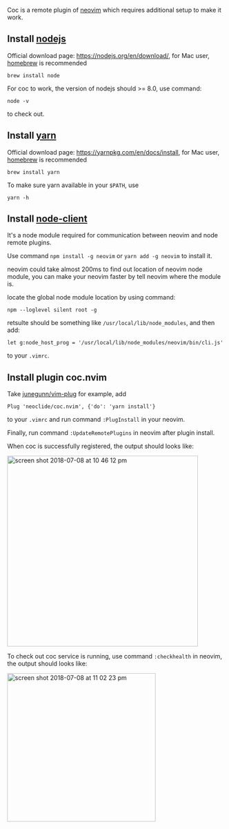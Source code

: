 Coc is a remote plugin of [neovim](https://github.com/neovim/neovim) which requires additional setup to make it work.

## Install [nodejs](https://nodejs.org/)

Official download page: https://nodejs.org/en/download/, for Mac user, [homebrew](https://brew.sh/) is recommended

```
brew install node
```

For coc to work, the version of nodejs should >= 8.0, use command:

```
node -v
```
to check out.

## Install [yarn](https://yarnpkg.com/)

Official download page: https://yarnpkg.com/en/docs/install, for Mac user, [homebrew](https://brew.sh/) is recommended

```
brew install yarn
```

To make sure yarn available in your `$PATH`, use
```
yarn -h
```

## Install [node-client](https://github.com/neovim/node-client)

It's a node module required for communication between neovim and node remote plugins.

Use command `npm install -g neovim` or `yarn add -g neovim` to install it.

neovim could take almost 200ms to find out location of neovim node module, you can make your neovim faster by tell neovim where the module is.

locate the global node module location by using command:

```
npm --loglevel silent root -g
```

retsulte should be something like `/usr/local/lib/node_modules`, and then add:

``` vim
let g:node_host_prog = '/usr/local/lib/node_modules/neovim/bin/cli.js'
```
to your `.vimrc`.

## Install plugin coc.nvim

Take [junegunn/vim-plug](https://github.com/junegunn/vim-plug) for example, add

``` vim
Plug 'neoclide/coc.nvim', {'do': 'yarn install'}
```

to your `.vimrc` and run command `:PlugInstall` in your neovim.

Finally, run command `:UpdateRemotePlugins` in neovim after plugin install.

When coc is successfully registered, the output should looks like:

<img width="442" alt="screen shot 2018-07-08 at 10 46 12 pm" src="https://user-images.githubusercontent.com/251450/42421029-43c838f2-8301-11e8-88af-19203a5eca91.png">

To check out coc service is running, use command `:checkhealth` in neovim, the output should looks like:

<img width="344" alt="screen shot 2018-07-08 at 11 02 23 pm" src="https://user-images.githubusercontent.com/251450/42421117-001a81ee-8303-11e8-929a-91da4ac9feea.png">
